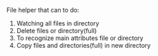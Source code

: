 File helper that can to do:
 1. Watching all files in directory
 2. Delete files or directory(full)
 3. To recognize main attributes file or directory
 4. Copy files and directories(full) in new directory
